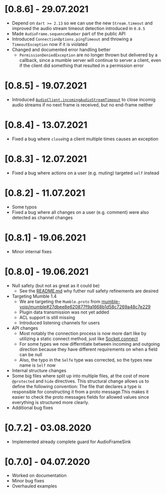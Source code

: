 # [0.8.6] - 29.07.2021
* Depend on `dart >= 2.13` so we can use the new `Stream.timeout` and improved the audio stream timeout detection introduced in `0.8.5`
* Made `AudioFrame.sequenceNumber` part of the public API
* Introduced `ConnectionOptions.pingTimeout` and throwing a `TimeoutException` now if it is violated
* Changed and documented error handling better
  * `PermissionDeniedException` are no longer thrown but delivered by a callback, since a mumble server will continue to server a client, even if the client did something that resulted in a permission error

# [0.8.5] - 19.07.2021
  * Introduced [`AudioClient.incomingAudioStreamTimeout`](https://pub.dev/documentation/dumble/latest/dumble/AudioClient/incomingAudioStreamTimeout.html) to close incomig audio streams if no next frame is received, but no end-frame neither

# [0.8.4] - 13.07.2021
  * Fixed a bug where `close`ing a client multiple times causes an exception

# [0.8.3] - 12.07.2021
  * Fixed a bug where actions on a user (e.g. muting) targeted `self` instead

# [0.8.2] - 11.07.2021
  * Some typos
  * Fixed a bug where all changes on a user (e.g. comment) were also detected as channel changes

# [0.8.1] - 19.06.2021
  * Minor internal fixes

# [0.8.0] - 19.06.2021
  * Null safety (but not as great as it could be)
    * See the [README.md](./README.md) why futher null safety refinements are desired 
  * Targeting Mumble 1.4
    * We are targeting the `Mumble.proto` from [mumble-voip/mumble#27dbee8e620877f9a1668b1d58c7269a48c7e229](https://github.com/mumble-voip/mumble/blob/27dbee8e620877f9a1668b1d58c7269a48c7e229/src/Mumble.proto)
    * Plugin data transmission was not yet added
    * ACL support is still missing
    * Introduced listening channels for users
  * API changes
     * Most notably the connection process is now more dart like by utilizing a static connect method, just like [Socket.connect](https://api.dart.dev/stable/dart-io/Socket/connect.html)
     * For some types we now differntiate between incoming and outgoing direction because they have different requirements on when a field can be null
     * Also, the typo in the `Selfe` type was corrected, so the types new name is `Self` now 
  * Internal structure changes
  * Some big files where split up into multiple files, at the cost of more `@protected` and `hide` directives. This structural change allows us to define the following convention: The file that declares a type is responsible for constructing it from a proto message.This makes it easier to check the proto messages fields for allowed values since everything is structured more clearly.
  * Additional bug fixes 


# [0.7.2] - 03.08.2020
  * Implemented already complete guard for AudioFrameSink

# [0.7.0] - 04.07.2020
  * Worked on documentation
  * Minor bug fixes
  * Overhauled examples